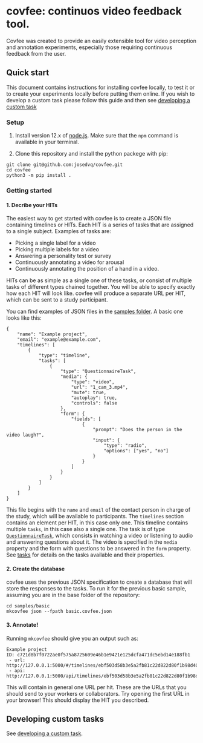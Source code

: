 # covfee: continuos video feedback tool.

Covfee was created to provide an easily extensible tool for video perception and annotation experiments, especially those requiring continuous feedback from the user.

## Quick start

This document contains instructions for installing covfee locally, to test it or to create your experiments locally before putting them online. If you wish to develop a custom task please follow this guide and then see [developing a custom task](custom_task.md)


### Setup

1. Install version 12.x of [node.js](https://nodejs.org/en/download/). Make sure that the `npm` command is available in your terminal.

2. Clone this repository and install the python packege with pip:

```
git clone git@github.com:josedvq/covfee.git
cd covfee
python3 -m pip install .
```

### Getting started

#### 1. Decribe your HITs
The easiest way to get started with covfee is to create a JSON file containing timelines or HITs. Each HIT is a series of tasks that are assigned to a single subject. Examples of tasks are:

- Picking a single label for a video
- Picking multiple labels for a video
- Answering a personality test or survey
- Continuously annotating a video for arousal
- Continuously annotating the position of a hand in a video.

HITs can be as simple as a single one of these tasks, or consist of multiple tasks of different types chained together. You will be able to specify exactly how each HIT will look like. covfee will produce a separate URL per HIT, which can be sent to a study participant. 

You can find examples of JSON files in the [samples folder](../samples). A basic one looks like this:

```
{
    "name": "Example project",
    "email": "example@example.com",
    "timelines": [
        {
            "type": "timeline",
            "tasks": [
                {
                    "type": "QuestionnaireTask",
                    "media": {
                        "type": "video",
                        "url": "1_cam_3.mp4",
                        "mute": true,
                        "autoplay": true,
                        "controls": false
                    },
                    "form": {
                        "fields": [
                            {
                                "prompt": "Does the person in the video laugh?",
                                "input": {
                                    "type": "radio",
                                    "options": ["yes", "no"]
                                }
                            }
                        ]
                    }
                }
            ]
        }
    ]
}
```

This file begins with the `name` and `email` of the contact person in charge of the study, which will be available to participants. The `timelines` section contains an element per HIT, in this case only one. This timeline contains multiple `tasks`, in this case also a single one. The task is of type [`QuestionnaireTask`](), which consists in watching a video or listening to audio and answering questions about it. The video is specified in the `media` property and the form with questions to be answered in the `form` property. See [tasks](tasks/tasks.md) for details on the tasks available and their properties.

#### 2. Create the database
covfee uses the previous JSON specification to create a database that will store the responses to the tasks. To run it for the previous basic sample, assuming you are in the base folder of the repository:

```
cd samples/basic
mkcovfee json --fpath basic.covfee.json
```


#### 3. Annotate!
Running `mkcovfee` should give you an output such as:

```
Example project
ID: c721d8b7f0722ae0f575a8725609e46b1e9421e125dcfa471dc5ebd14e188fb1
 - url: http://127.0.0.1:5000/#/timelines/ebf503d58b3e5a2fb81c22d822d80f1b98d402a44a0c96e04d8f91b2cf531df7
 - api: http://127.0.0.1:5000/api/timelines/ebf503d58b3e5a2fb81c22d822d80f1b98d402a44a0c96e04d8f91b2cf531df7
```

This will contain in general one URL per hit. These are the URLs that you should send to your workers or collaborators. Try opening the first URL in your browser! This should display the HIT you described.

## Developing custom tasks
See [developing a custom task](docs/custom_task.md).
